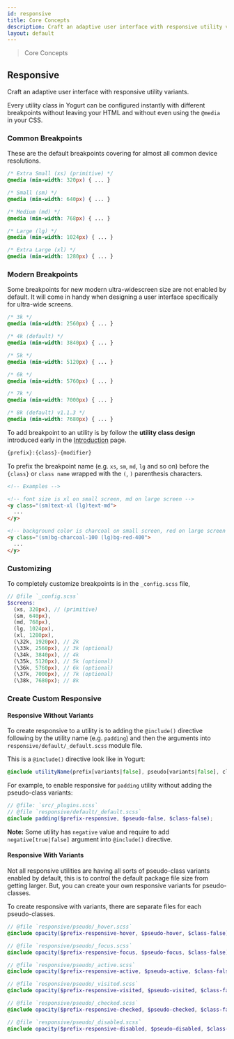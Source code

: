 ```yaml
---
id: responsive
title: Core Concepts
description: Craft an adaptive user interface with responsive utility variants.
layout: default
---
```


> Core Concepts

## Responsive

Craft an adaptive user interface with responsive utility variants.

Every utility class in Yogurt can be configured instantly with different breakpoints without leaving your HTML and without even using the `@media` in your CSS.

### Common Breakpoints

These are the default breakpoints covering for almost all common device resolutions.

```css
/* Extra Small (xs) (primitive) */
@media (min-width: 320px) { ... }

/* Small (sm) */
@media (min-width: 640px) { ... }

/* Medium (md) */
@media (min-width: 768px) { ... }

/* Large (lg) */
@media (min-width: 1024px) { ... }

/* Extra Large (xl) */
@media (min-width: 1280px) { ... }
```

### Modern Breakpoints

Some breakpoints for new modern ultra-widescreen size are not enabled by default. It will come in handy when designing a user interface specifically for ultra-wide screens.

```css
/* 3k */
@media (min-width: 2560px) { ... }

/* 4k (default) */
@media (min-width: 3840px) { ... }

/* 5k */
@media (min-width: 5120px) { ... }

/* 6k */
@media (min-width: 5760px) { ... }

/* 7k */
@media (min-width: 7000px) { ... }

/* 8k (default) v1.1.3 */
@media (min-width: 7680px) { ... }
```

To add breakpoint to an utility is by follow the **utility class design** introduced early in the [Introduction](/#utility-class-design) page.

```html
{prefix}:{class}-{modifier}
```

To prefix the breakpoint name (e.g. `xs`, `sm`, `md`, `lg` and so on) before the `{class}` or `class name` wrapped with the `(`, `)` parenthesis characters.

```html
<!-- Examples -->

<!-- font size is xl on small screen, md on large screen -->
<y class="(sm)text-xl (lg)text-md">
  ...
</y>

<!-- background color is charcoal on small screen, red on large screen -->
<y class="(sm)bg-charcoal-100 (lg)bg-red-400">
  ...
</y>
```

### Customizing

To completely customize breakpoints is in the `_config.scss` file,

```scss
// @file `_config.scss`
$screens:
  (xs, 320px), // (primitive)
  (sm, 640px),
  (md, 768px),
  (lg, 1024px),
  (xl, 1280px),
  (\32k, 1920px), // 2k
  (\33k, 2560px), // 3k (optional)
  (\34k, 3840px), // 4k
  (\35k, 5120px), // 5k (optional)
  (\36k, 5760px), // 6k (optional)
  (\37k, 7000px), // 7k (optional)
  (\38k, 7680px); // 8k
```

### Create Custom Responsive

#### Responsive Without Variants

To create responsive to a utility is to adding the `@include()` directive following by the utility name (e.g. `padding`) and then the arguments into `responsive/default/_default.scss` module file.

This is a `@include()` directive look like in Yogurt:

```scss
@include utilityName(prefix[variants|false], pseudo[variants|false], class[true|false], negative[true|false]);
```

For example, to enable responsive for `padding` utility without adding the pseudo-class variants:

```scss
// @file: `src/_plugins.scss`
// @file `responsive/default/_default.scss`
@include padding($prefix-responsive, $pseudo-false, $class-false);
```

**Note:** Some utility has `negative` value and require to add `negative[true|false]` argument into `@include()` directive.

#### Responsive With Variants

Not all responsive utilities are having all sorts of pseudo-class variants enabled by default, this is to control the default package file size from getting larger. But, you can create your own responsive variants for pseudo-classes.

To create responsive with variants, there are separate files for each pseudo-classes.

```scss
// @file `responsive/pseudo/_hover.scss`
@include opacity($prefix-responsive-hover, $pseudo-hover, $class-false);

// @file `responsive/pseudo/_focus.scss`
@include opacity($prefix-responsive-focus, $pseudo-focus, $class-false);

// @file `responsive/pseudo/_active.scss`
@include opacity($prefix-responsive-active, $pseudo-active, $class-false);

// @file `responsive/pseudo/_visited.scss`
@include opacity($prefix-responsive-visited, $pseudo-visited, $class-false);

// @file `responsive/pseudo/_checked.scss`
@include opacity($prefix-responsive-checked, $pseudo-checked, $class-false);

// @file `responsive/pseudo/_disabled.scss`
@include opacity($prefix-responsive-disabled, $pseudo-disabled, $class-false);
```
